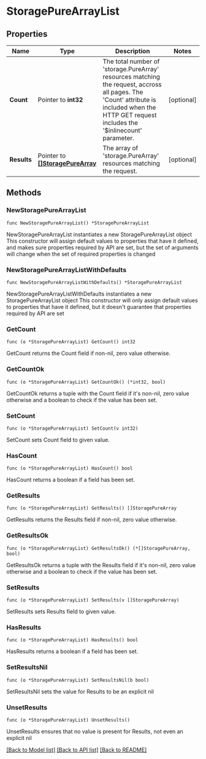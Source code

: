 # StoragePureArrayList

## Properties

Name | Type | Description | Notes
------------ | ------------- | ------------- | -------------
**Count** | Pointer to **int32** | The total number of &#39;storage.PureArray&#39; resources matching the request, accross all pages. The &#39;Count&#39; attribute is included when the HTTP GET request includes the &#39;$inlinecount&#39; parameter. | [optional] 
**Results** | Pointer to [**[]StoragePureArray**](StoragePureArray.md) | The array of &#39;storage.PureArray&#39; resources matching the request. | [optional] 

## Methods

### NewStoragePureArrayList

`func NewStoragePureArrayList() *StoragePureArrayList`

NewStoragePureArrayList instantiates a new StoragePureArrayList object
This constructor will assign default values to properties that have it defined,
and makes sure properties required by API are set, but the set of arguments
will change when the set of required properties is changed

### NewStoragePureArrayListWithDefaults

`func NewStoragePureArrayListWithDefaults() *StoragePureArrayList`

NewStoragePureArrayListWithDefaults instantiates a new StoragePureArrayList object
This constructor will only assign default values to properties that have it defined,
but it doesn't guarantee that properties required by API are set

### GetCount

`func (o *StoragePureArrayList) GetCount() int32`

GetCount returns the Count field if non-nil, zero value otherwise.

### GetCountOk

`func (o *StoragePureArrayList) GetCountOk() (*int32, bool)`

GetCountOk returns a tuple with the Count field if it's non-nil, zero value otherwise
and a boolean to check if the value has been set.

### SetCount

`func (o *StoragePureArrayList) SetCount(v int32)`

SetCount sets Count field to given value.

### HasCount

`func (o *StoragePureArrayList) HasCount() bool`

HasCount returns a boolean if a field has been set.

### GetResults

`func (o *StoragePureArrayList) GetResults() []StoragePureArray`

GetResults returns the Results field if non-nil, zero value otherwise.

### GetResultsOk

`func (o *StoragePureArrayList) GetResultsOk() (*[]StoragePureArray, bool)`

GetResultsOk returns a tuple with the Results field if it's non-nil, zero value otherwise
and a boolean to check if the value has been set.

### SetResults

`func (o *StoragePureArrayList) SetResults(v []StoragePureArray)`

SetResults sets Results field to given value.

### HasResults

`func (o *StoragePureArrayList) HasResults() bool`

HasResults returns a boolean if a field has been set.

### SetResultsNil

`func (o *StoragePureArrayList) SetResultsNil(b bool)`

 SetResultsNil sets the value for Results to be an explicit nil

### UnsetResults
`func (o *StoragePureArrayList) UnsetResults()`

UnsetResults ensures that no value is present for Results, not even an explicit nil

[[Back to Model list]](../README.md#documentation-for-models) [[Back to API list]](../README.md#documentation-for-api-endpoints) [[Back to README]](../README.md)


